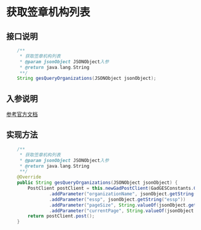 # 获取签章机构列表

## 接口说明
```java
    /**
     * 获取签章机构列表
     * @param jsonObject JSONObject入参
     * @return java.lang.String
     **/
    String gesQueryOrganizations(JSONObject jsonObject);
```
## 入参说明
[参考官方文档](https://openplatform-portal.dg-work.cn/#/doc-jsapi?apiType=serverapi&docKey=2560)
## 实现方法
```java
    /**
     * 获取签章机构列表
     * @param jsonObject JSONObject入参
     * @return java.lang.String
     **/
    @Override
    public String gesQueryOrganizations(JSONObject jsonObject) {
        PostClient postClient = this.newGadPostClient(GadGESConstants.GES_QUERY_ORGANIZATIONS)
                .addParameter("organizationName", jsonObject.getString("organizationName"))
                .addParameter("essp", jsonObject.getString("essp"))
                .addParameter("pageSize", String.valueOf(jsonObject.getInteger("pageSize")))
                .addParameter("currentPage", String.valueOf(jsonObject.getInteger("currentPage")));
        return postClient.post();
    }
```